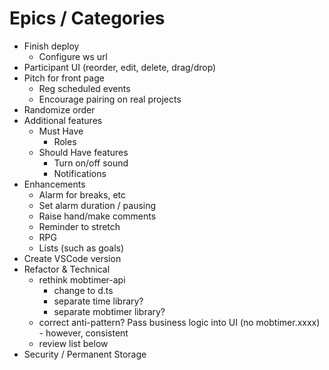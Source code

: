 # Epics / Categories

- Finish deploy
  - Configure ws url
- Participant UI (reorder, edit, delete, drag/drop)
- Pitch for front page
  - Reg scheduled events
  - Encourage pairing on real projects
- Randomize order
- Additional features
  - Must Have
    - Roles
  - Should Have features
    - Turn on/off sound
    - Notifications
- Enhancements
  - Alarm for breaks, etc
  - Set alarm duration / pausing
  - Raise hand/make comments
  - Reminder to stretch
  - RPG
  - Lists (such as goals)
- Create VSCode version
- Refactor & Technical
  - rethink mobtimer-api
    - change to d.ts
    - separate time library?
    - separate mobtimer library?
  - correct anti-pattern? Pass business logic into UI (no mobtimer.xxxx) - however, consistent
  - review list below
- Security / Permanent Storage